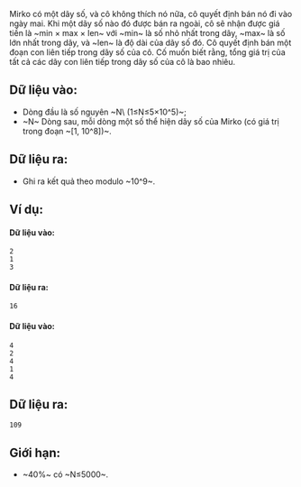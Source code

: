Mirko có một dãy số, và cô không thích nó nữa, cô quyết định bán nó đi vào ngày mai. Khi một dãy số nào đó được bán ra ngoài, cô sẽ nhận được giá tiền là ~min × max × len~ với ~min~ là số nhỏ nhất trong dãy, ~max~ là số lớn nhất trong dãy, và ~len~ là độ dài của dãy số đó. Cô quyết định bán một đoạn con liên tiếp trong dãy số của cô. Cố muốn biết rằng, tổng giá trị của tất cả các dãy con liên tiếp trong dãy số của cô là bao nhiêu. 

## Dữ liệu vào:
- Dòng đầu là số nguyên ~N\ (1≤N≤5×10^5)~;
- ~N~ Dòng sau, mỗi dòng một số thể hiện dãy số của Mirko (có giá trị trong đoạn ~[1, 10^8])~.

## Dữ liệu ra:
- Ghi ra kết quả theo modulo ~10^9~.

## Ví dụ:
#### Dữ liệu vào:
```
2
1
3
```

#### Dữ liệu ra:
```
16
```

#### Dữ liệu vào:
```
4
2
4
1
4
```

## Dữ liệu ra:
```
109
```

## Giới hạn:
- ~40\%~ có ~N≤5000~.